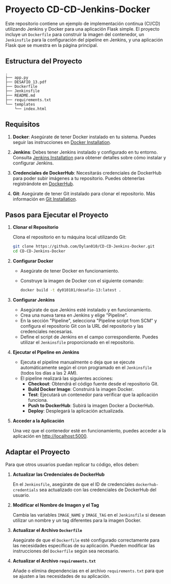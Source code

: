 
# Proyecto CD-CD-Jenkins-Docker

Este repositorio contiene un ejemplo de implementación continua (CI/CD) utilizando Jenkins y Docker para una aplicación Flask simple. El proyecto incluye un `Dockerfile` para construir la imagen del contenedor, un `Jenkinsfile` para la configuración del pipeline en Jenkins, y una aplicación Flask que se muestra en la página principal.

## Estructura del Proyecto
```
.
├── app.py
├── DESAFIO_13.pdf
├── Dockerfile
├── Jenkinsfile
├── README.md
├── requirements.txt
└── templates
    └── index.html
```
## Requisitos

1. **Docker**: Asegúrate de tener Docker instalado en tu sistema. Puedes seguir las instrucciones en [Docker Installation](https://docs.docker.com/get-docker/).

2. **Jenkins**: Debes tener Jenkins instalado y configurado en tu entorno. Consulta [Jenkins Installation](https://www.jenkins.io/doc/book/installing/) para obtener detalles sobre cómo instalar y configurar Jenkins.

3. **Credenciales de DockerHub**: Necesitarás credenciales de DockerHub para poder subir imágenes a tu repositorio. Puedes obtenerlas registrándote en [DockerHub](https://hub.docker.com/).

4. **Git**: Asegúrate de tener Git instalado para clonar el repositorio. Más información en [Git Installation](https://git-scm.com/book/en/v2/Getting-Started-Installing-Git).

## Pasos para Ejecutar el Proyecto

1. **Clonar el Repositorio**

   Clona el repositorio en tu máquina local utilizando Git:

   ```bash
   git clone https://github.com/Dylan010/CD-CD-Jenkins-Docker.git
   cd CD-CD-Jenkins-Docker
   ```

2. **Configurar Docker**

   - Asegúrate de tener Docker en funcionamiento.
   - Construye la imagen de Docker con el siguiente comando:

     ```bash
     docker build -t dy010101/desafio-13:latest .
     ```

3. **Configurar Jenkins**

   - Asegúrate de que Jenkins esté instalado y en funcionamiento.
   - Crea una nueva tarea en Jenkins y elige "Pipeline".
   - En la sección "Pipeline", selecciona "Pipeline script from SCM" y configura el repositorio Git con la URL del repositorio y las credenciales necesarias.
   - Define el script de Jenkins en el campo correspondiente. Puedes utilizar el `Jenkinsfile` proporcionado en el repositorio.

4. **Ejecutar el Pipeline en Jenkins**

   - Ejecuta el pipeline manualmente o deja que se ejecute automáticamente según el cron programado en el `Jenkinsfile` (todos los días a las 2 AM).
   - El pipeline realizará las siguientes acciones:
     - **Checkout**: Obtendrá el código fuente desde el repositorio Git.
     - **Build Docker Image**: Construirá la imagen Docker.
     - **Test**: Ejecutará un contenedor para verificar que la aplicación funciona.
     - **Push to DockerHub**: Subirá la imagen Docker a DockerHub.
     - **Deploy**: Desplegará la aplicación actualizada.

5. **Acceder a la Aplicación**

   Una vez que el contenedor esté en funcionamiento, puedes acceder a la aplicación en [http://localhost:5000](http://localhost:5000).

## Adaptar el Proyecto

Para que otros usuarios puedan replicar tu código, ellos deben:

1. **Actualizar las Credenciales de DockerHub**

   En el `Jenkinsfile`, asegúrate de que el ID de credenciales `dockerhub-credentials` sea actualizado con las credenciales de DockerHub del usuario.

2. **Modificar el Nombre de Imagen y el Tag**

   Cambia las variables `IMAGE_NAME` y `IMAGE_TAG` en el `Jenkinsfile` si desean utilizar un nombre y un tag diferentes para la imagen Docker.

3. **Actualizar el Archivo `Dockerfile`**

   Asegúrate de que el `Dockerfile` esté configurado correctamente para las necesidades específicas de su aplicación. Pueden modificar las instrucciones del `Dockerfile` según sea necesario.

4. **Actualizar el Archivo `requirements.txt`**

   Añade o elimina dependencias en el archivo `requirements.txt` para que se ajusten a las necesidades de su aplicación.


